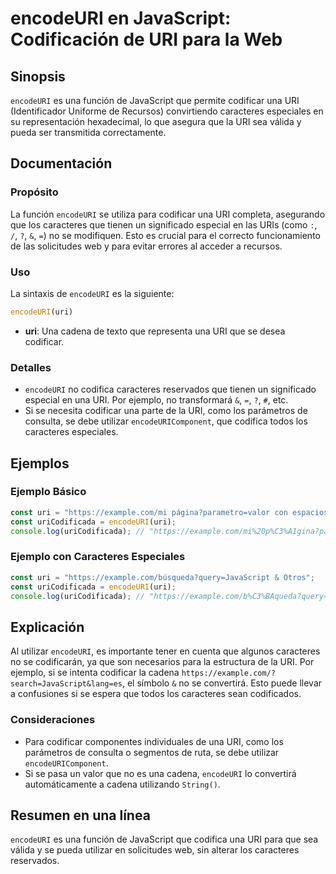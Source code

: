<!--
Meta Description: # encodeURI en JavaScript: Codificación de URI para la Web ## Sinopsis `encodeURI` es una función de JavaScript que permite codificar una URI (Identif...
Meta Keywords: uri, que, una, encodeuri, javascript
-->

# encodeURI en JavaScript: Codificación de URI para la Web

## Sinopsis
`encodeURI` es una función de JavaScript que permite codificar una URI (Identificador Uniforme de Recursos) convirtiendo caracteres especiales en su representación hexadecimal, lo que asegura que la URI sea válida y pueda ser transmitida correctamente.

## Documentación

### Propósito
La función `encodeURI` se utiliza para codificar una URI completa, asegurando que los caracteres que tienen un significado especial en las URIs (como `:`, `/`, `?`, `&`, `=`) no se modifiquen. Esto es crucial para el correcto funcionamiento de las solicitudes web y para evitar errores al acceder a recursos.

### Uso
La sintaxis de `encodeURI` es la siguiente:

```javascript
encodeURI(uri)
```

- **uri**: Una cadena de texto que representa una URI que se desea codificar.

### Detalles
- `encodeURI` no codifica caracteres reservados que tienen un significado especial en una URI. Por ejemplo, no transformará `&`, `=`, `?`, `#`, etc.
- Si se necesita codificar una parte de la URI, como los parámetros de consulta, se debe utilizar `encodeURIComponent`, que codifica todos los caracteres especiales.

## Ejemplos

### Ejemplo Básico
```javascript
const uri = "https://example.com/mi página?parametro=valor con espacios";
const uriCodificada = encodeURI(uri);
console.log(uriCodificada); // "https://example.com/mi%20p%C3%A1gina?parametro=valor%20con%20espacios"
```

### Ejemplo con Caracteres Especiales
```javascript
const uri = "https://example.com/búsqueda?query=JavaScript & Otros";
const uriCodificada = encodeURI(uri);
console.log(uriCodificada); // "https://example.com/b%C3%BAqueda?query=JavaScript & Otros"
```

## Explicación
Al utilizar `encodeURI`, es importante tener en cuenta que algunos caracteres no se codificarán, ya que son necesarios para la estructura de la URI. Por ejemplo, si se intenta codificar la cadena `https://example.com/?search=JavaScript&lang=es`, el símbolo `&` no se convertirá. Esto puede llevar a confusiones si se espera que todos los caracteres sean codificados.

### Consideraciones
- Para codificar componentes individuales de una URI, como los parámetros de consulta o segmentos de ruta, se debe utilizar `encodeURIComponent`.
- Si se pasa un valor que no es una cadena, `encodeURI` lo convertirá automáticamente a cadena utilizando `String()`.

## Resumen en una línea
`encodeURI` es una función de JavaScript que codifica una URI para que sea válida y se pueda utilizar en solicitudes web, sin alterar los caracteres reservados.